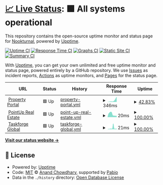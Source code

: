 # [📈 Live Status](https://Nookturnal.github.io/upptime): <!--live status--> **🟩 All systems operational**

This repository contains the open-source uptime monitor and status page for [Nookturnal](https://Nookturnal.github.io/upptime), powered by [Upptime](https://github.com/upptime/upptime).

[![Uptime CI](https://github.com/Nookturnal/upptime/workflows/Uptime%20CI/badge.svg)](https://github.com/Nookturnal/upptime/actions?query=workflow%3A%22Uptime+CI%22)
[![Response Time CI](https://github.com/Nookturnal/upptime/workflows/Response%20Time%20CI/badge.svg)](https://github.com/Nookturnal/upptime/actions?query=workflow%3A%22Response+Time+CI%22)
[![Graphs CI](https://github.com/Nookturnal/upptime/workflows/Graphs%20CI/badge.svg)](https://github.com/Nookturnal/upptime/actions?query=workflow%3A%22Graphs+CI%22)
[![Static Site CI](https://github.com/Nookturnal/upptime/workflows/Static%20Site%20CI/badge.svg)](https://github.com/Nookturnal/upptime/actions?query=workflow%3A%22Static+Site+CI%22)
[![Summary CI](https://github.com/Nookturnal/upptime/workflows/Summary%20CI/badge.svg)](https://github.com/Nookturnal/upptime/actions?query=workflow%3A%22Summary+CI%22)

With [Upptime](https://upptime.js.org), you can get your own unlimited and free uptime monitor and status page, powered entirely by a GitHub repository. We use [Issues](https://github.com/Nookturnal/upptime/issues) as incident reports, [Actions](https://github.com/Nookturnal/upptime/actions) as uptime monitors, and [Pages](https://Nookturnal.github.io/upptime) for the status page.

<!--start: status pages-->
<!-- This summary is generated by Upptime (https://github.com/upptime/upptime) -->
<!-- Do not edit this manually, your changes will be overwritten -->
<!-- prettier-ignore -->
| URL | Status | History | Response Time | Uptime |
| --- | ------ | ------- | ------------- | ------ |
| <img alt="" src="https://icons.duckduckgo.com/ip3/www.propertyportal.ph.ico" height="13"> [Property Portal](https://www.propertyportal.ph) | 🟩 Up | [property-portal.yml](https://github.com/Nookturnal/upptime/commits/HEAD/history/property-portal.yml) | <details><summary><img alt="Response time graph" src="./graphs/property-portal/response-time-week.png" height="20"> 346ms</summary><br><a href="https://Nookturnal.github.io/upptime/history/property-portal"><img alt="Response time 346" src="https://img.shields.io/endpoint?url=https%3A%2F%2Fraw.githubusercontent.com%2FNookturnal%2Fupptime%2FHEAD%2Fapi%2Fproperty-portal%2Fresponse-time.json"></a><br><a href="https://Nookturnal.github.io/upptime/history/property-portal"><img alt="24-hour response time 346" src="https://img.shields.io/endpoint?url=https%3A%2F%2Fraw.githubusercontent.com%2FNookturnal%2Fupptime%2FHEAD%2Fapi%2Fproperty-portal%2Fresponse-time-day.json"></a><br><a href="https://Nookturnal.github.io/upptime/history/property-portal"><img alt="7-day response time 346" src="https://img.shields.io/endpoint?url=https%3A%2F%2Fraw.githubusercontent.com%2FNookturnal%2Fupptime%2FHEAD%2Fapi%2Fproperty-portal%2Fresponse-time-week.json"></a><br><a href="https://Nookturnal.github.io/upptime/history/property-portal"><img alt="30-day response time 346" src="https://img.shields.io/endpoint?url=https%3A%2F%2Fraw.githubusercontent.com%2FNookturnal%2Fupptime%2FHEAD%2Fapi%2Fproperty-portal%2Fresponse-time-month.json"></a><br><a href="https://Nookturnal.github.io/upptime/history/property-portal"><img alt="1-year response time 346" src="https://img.shields.io/endpoint?url=https%3A%2F%2Fraw.githubusercontent.com%2FNookturnal%2Fupptime%2FHEAD%2Fapi%2Fproperty-portal%2Fresponse-time-year.json"></a></details> | <details><summary><a href="https://Nookturnal.github.io/upptime/history/property-portal">42.83%</a></summary><a href="https://Nookturnal.github.io/upptime/history/property-portal"><img alt="All-time uptime 42.83%" src="https://img.shields.io/endpoint?url=https%3A%2F%2Fraw.githubusercontent.com%2FNookturnal%2Fupptime%2FHEAD%2Fapi%2Fproperty-portal%2Fuptime.json"></a><br><a href="https://Nookturnal.github.io/upptime/history/property-portal"><img alt="24-hour uptime 42.83%" src="https://img.shields.io/endpoint?url=https%3A%2F%2Fraw.githubusercontent.com%2FNookturnal%2Fupptime%2FHEAD%2Fapi%2Fproperty-portal%2Fuptime-day.json"></a><br><a href="https://Nookturnal.github.io/upptime/history/property-portal"><img alt="7-day uptime 42.83%" src="https://img.shields.io/endpoint?url=https%3A%2F%2Fraw.githubusercontent.com%2FNookturnal%2Fupptime%2FHEAD%2Fapi%2Fproperty-portal%2Fuptime-week.json"></a><br><a href="https://Nookturnal.github.io/upptime/history/property-portal"><img alt="30-day uptime 42.83%" src="https://img.shields.io/endpoint?url=https%3A%2F%2Fraw.githubusercontent.com%2FNookturnal%2Fupptime%2FHEAD%2Fapi%2Fproperty-portal%2Fuptime-month.json"></a><br><a href="https://Nookturnal.github.io/upptime/history/property-portal"><img alt="1-year uptime 42.83%" src="https://img.shields.io/endpoint?url=https%3A%2F%2Fraw.githubusercontent.com%2FNookturnal%2Fupptime%2FHEAD%2Fapi%2Fproperty-portal%2Fuptime-year.json"></a></details>
| <img alt="" src="https://icons.duckduckgo.com/ip3/www.propertyportal.ph.ico" height="13"> [PointUp Real Estate](https://www.propertyportal.ph) | 🟩 Up | [point-up-real-estate.yml](https://github.com/Nookturnal/upptime/commits/HEAD/history/point-up-real-estate.yml) | <details><summary><img alt="Response time graph" src="./graphs/point-up-real-estate/response-time-week.png" height="20"> 20ms</summary><br><a href="https://Nookturnal.github.io/upptime/history/point-up-real-estate"><img alt="Response time 20" src="https://img.shields.io/endpoint?url=https%3A%2F%2Fraw.githubusercontent.com%2FNookturnal%2Fupptime%2FHEAD%2Fapi%2Fpoint-up-real-estate%2Fresponse-time.json"></a><br><a href="https://Nookturnal.github.io/upptime/history/point-up-real-estate"><img alt="24-hour response time 20" src="https://img.shields.io/endpoint?url=https%3A%2F%2Fraw.githubusercontent.com%2FNookturnal%2Fupptime%2FHEAD%2Fapi%2Fpoint-up-real-estate%2Fresponse-time-day.json"></a><br><a href="https://Nookturnal.github.io/upptime/history/point-up-real-estate"><img alt="7-day response time 20" src="https://img.shields.io/endpoint?url=https%3A%2F%2Fraw.githubusercontent.com%2FNookturnal%2Fupptime%2FHEAD%2Fapi%2Fpoint-up-real-estate%2Fresponse-time-week.json"></a><br><a href="https://Nookturnal.github.io/upptime/history/point-up-real-estate"><img alt="30-day response time 20" src="https://img.shields.io/endpoint?url=https%3A%2F%2Fraw.githubusercontent.com%2FNookturnal%2Fupptime%2FHEAD%2Fapi%2Fpoint-up-real-estate%2Fresponse-time-month.json"></a><br><a href="https://Nookturnal.github.io/upptime/history/point-up-real-estate"><img alt="1-year response time 20" src="https://img.shields.io/endpoint?url=https%3A%2F%2Fraw.githubusercontent.com%2FNookturnal%2Fupptime%2FHEAD%2Fapi%2Fpoint-up-real-estate%2Fresponse-time-year.json"></a></details> | <details><summary><a href="https://Nookturnal.github.io/upptime/history/point-up-real-estate">100.00%</a></summary><a href="https://Nookturnal.github.io/upptime/history/point-up-real-estate"><img alt="All-time uptime 100.00%" src="https://img.shields.io/endpoint?url=https%3A%2F%2Fraw.githubusercontent.com%2FNookturnal%2Fupptime%2FHEAD%2Fapi%2Fpoint-up-real-estate%2Fuptime.json"></a><br><a href="https://Nookturnal.github.io/upptime/history/point-up-real-estate"><img alt="24-hour uptime 100.00%" src="https://img.shields.io/endpoint?url=https%3A%2F%2Fraw.githubusercontent.com%2FNookturnal%2Fupptime%2FHEAD%2Fapi%2Fpoint-up-real-estate%2Fuptime-day.json"></a><br><a href="https://Nookturnal.github.io/upptime/history/point-up-real-estate"><img alt="7-day uptime 100.00%" src="https://img.shields.io/endpoint?url=https%3A%2F%2Fraw.githubusercontent.com%2FNookturnal%2Fupptime%2FHEAD%2Fapi%2Fpoint-up-real-estate%2Fuptime-week.json"></a><br><a href="https://Nookturnal.github.io/upptime/history/point-up-real-estate"><img alt="30-day uptime 100.00%" src="https://img.shields.io/endpoint?url=https%3A%2F%2Fraw.githubusercontent.com%2FNookturnal%2Fupptime%2FHEAD%2Fapi%2Fpoint-up-real-estate%2Fuptime-month.json"></a><br><a href="https://Nookturnal.github.io/upptime/history/point-up-real-estate"><img alt="1-year uptime 100.00%" src="https://img.shields.io/endpoint?url=https%3A%2F%2Fraw.githubusercontent.com%2FNookturnal%2Fupptime%2FHEAD%2Fapi%2Fpoint-up-real-estate%2Fuptime-year.json"></a></details>
| <img alt="" src="https://icons.duckduckgo.com/ip3/www.propertyportal.ph.ico" height="13"> [Taskforge Global](https://www.propertyportal.ph) | 🟩 Up | [taskforge-global.yml](https://github.com/Nookturnal/upptime/commits/HEAD/history/taskforge-global.yml) | <details><summary><img alt="Response time graph" src="./graphs/taskforge-global/response-time-week.png" height="20"> 21ms</summary><br><a href="https://Nookturnal.github.io/upptime/history/taskforge-global"><img alt="Response time 21" src="https://img.shields.io/endpoint?url=https%3A%2F%2Fraw.githubusercontent.com%2FNookturnal%2Fupptime%2FHEAD%2Fapi%2Ftaskforge-global%2Fresponse-time.json"></a><br><a href="https://Nookturnal.github.io/upptime/history/taskforge-global"><img alt="24-hour response time 21" src="https://img.shields.io/endpoint?url=https%3A%2F%2Fraw.githubusercontent.com%2FNookturnal%2Fupptime%2FHEAD%2Fapi%2Ftaskforge-global%2Fresponse-time-day.json"></a><br><a href="https://Nookturnal.github.io/upptime/history/taskforge-global"><img alt="7-day response time 21" src="https://img.shields.io/endpoint?url=https%3A%2F%2Fraw.githubusercontent.com%2FNookturnal%2Fupptime%2FHEAD%2Fapi%2Ftaskforge-global%2Fresponse-time-week.json"></a><br><a href="https://Nookturnal.github.io/upptime/history/taskforge-global"><img alt="30-day response time 21" src="https://img.shields.io/endpoint?url=https%3A%2F%2Fraw.githubusercontent.com%2FNookturnal%2Fupptime%2FHEAD%2Fapi%2Ftaskforge-global%2Fresponse-time-month.json"></a><br><a href="https://Nookturnal.github.io/upptime/history/taskforge-global"><img alt="1-year response time 21" src="https://img.shields.io/endpoint?url=https%3A%2F%2Fraw.githubusercontent.com%2FNookturnal%2Fupptime%2FHEAD%2Fapi%2Ftaskforge-global%2Fresponse-time-year.json"></a></details> | <details><summary><a href="https://Nookturnal.github.io/upptime/history/taskforge-global">100.00%</a></summary><a href="https://Nookturnal.github.io/upptime/history/taskforge-global"><img alt="All-time uptime 100.00%" src="https://img.shields.io/endpoint?url=https%3A%2F%2Fraw.githubusercontent.com%2FNookturnal%2Fupptime%2FHEAD%2Fapi%2Ftaskforge-global%2Fuptime.json"></a><br><a href="https://Nookturnal.github.io/upptime/history/taskforge-global"><img alt="24-hour uptime 100.00%" src="https://img.shields.io/endpoint?url=https%3A%2F%2Fraw.githubusercontent.com%2FNookturnal%2Fupptime%2FHEAD%2Fapi%2Ftaskforge-global%2Fuptime-day.json"></a><br><a href="https://Nookturnal.github.io/upptime/history/taskforge-global"><img alt="7-day uptime 100.00%" src="https://img.shields.io/endpoint?url=https%3A%2F%2Fraw.githubusercontent.com%2FNookturnal%2Fupptime%2FHEAD%2Fapi%2Ftaskforge-global%2Fuptime-week.json"></a><br><a href="https://Nookturnal.github.io/upptime/history/taskforge-global"><img alt="30-day uptime 100.00%" src="https://img.shields.io/endpoint?url=https%3A%2F%2Fraw.githubusercontent.com%2FNookturnal%2Fupptime%2FHEAD%2Fapi%2Ftaskforge-global%2Fuptime-month.json"></a><br><a href="https://Nookturnal.github.io/upptime/history/taskforge-global"><img alt="1-year uptime 100.00%" src="https://img.shields.io/endpoint?url=https%3A%2F%2Fraw.githubusercontent.com%2FNookturnal%2Fupptime%2FHEAD%2Fapi%2Ftaskforge-global%2Fuptime-year.json"></a></details>

<!--end: status pages-->

[**Visit our status website →**](https://Nookturnal.github.io/upptime)

## 📄 License

- Powered by: [Upptime](https://github.com/upptime/upptime)
- Code: [MIT](./LICENSE) © [Anand Chowdhary](https://anandchowdhary.com), supported by [Pabio](https://pabio.com)
- Data in the `./history` directory: [Open Database License](https://opendatacommons.org/licenses/odbl/1-0/)
